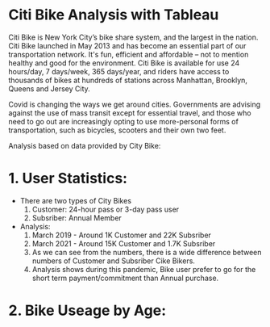 # Citi Bike Analysis with Tableau
 
Citi Bike is New York City’s bike share system, and the largest in the nation. Citi Bike launched in May 2013 and has become an essential part of our transportation network. It's fun, efficient and affordable – not to mention healthy and good for the environment. Citi Bike is available for use 24 hours/day, 7 days/week, 365 days/year, and riders have access to thousands of bikes at hundreds of stations across Manhattan, Brooklyn, Queens and Jersey City.

Covid is changing the ways we get around cities. Governments are advising against the use of mass transit except for essential travel, and those who need to go out are increasingly opting to use more-personal forms of transportation, such as bicycles, scooters and their own two feet.

Analysis based on data provided by City Bike:

# 1. User Statistics:
- There are two types of City Bikes
  1. Customer: 24-hour pass or 3-day pass user
  2. Subsriber: Annual Member
- Analysis:
  1. March 2019 - Around 1K Customer and 22K Subsriber
  2. March 2021 - Around 15K Customer and 1.7K Subsriber
  3. As we can see from the numbers, there is a wide difference between numbers of Customer and Subsriber Cike Bikers.
  4. Analysis shows during this pandemic, Bike user prefer to go for the short term payment/commitment than Annual purchase.

# 2. Bike Useage by Age:
